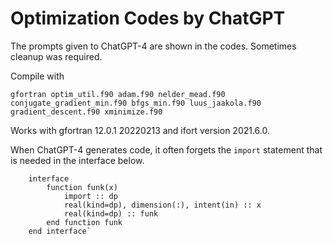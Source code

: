 # Optimization Codes by ChatGPT
The prompts given to ChatGPT-4 are shown in the codes. Sometimes cleanup was required.

Compile with 

`gfortran optim_util.f90 adam.f90 nelder_mead.f90 conjugate_gradient_min.f90 bfgs_min.f90 luus_jaakola.f90 gradient_descent.f90 xminimize.f90` 

Works with gfortran 12.0.1 20220213 and ifort version 2021.6.0.

When ChatGPT-4 generates code, it often forgets the `import` statement that is needed in the interface below.
```
    interface
        function funk(x)
            import :: dp
            real(kind=dp), dimension(:), intent(in) :: x
            real(kind=dp) :: funk
        end function funk
    end interface`
```

